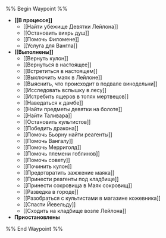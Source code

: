 %% Begin Waypoint %%
- **[[В процессе]]**
	- [[Найти убежище Девятки Лейлона]]
	- [[Остановить вихрь душ]]
	- [[Помочь Филомене]]
	- [[Услуга для Вангла]]
- **[[Выполнены]]**
	- [[Вернуть кулон]]
	- [[Вернуться в настоящее]]
	- [[Встретиться в настоящем]]
	- [[Выключить маяк в Лейлоне]]
	- [[Выяснить, что происходит в подвале винодельни]]
	- [[Исследовать вспышку в лесу]]
	- [[Истребить ящеров в топях мертвецов]]
	- [[Наведаться к дамбе]]
	- [[Найти предметы девятки на болоте]]
	- [[Найти Таливара]]
	- [[Остановить культистов]]
	- [[Победить дракона]]
	- [[Помочь Бьорну найти реагенты]]
	- [[Помочь Вангалу]]
	- [[Помочь Мерриголд]]
	- [[Помочь племени гоблинов]]
	- [[Помочь совету]]
	- [[Починить кулон]]
	- [[Предотвратить зажжение маяка]]
	- [[Принести реагенты под кладбище]]
	- [[Принести сокровища в Маяк сокровищ]]
	- [[Разведка в городе]]
	- [[Разобраться с культистами в магазине кожевника]]
	- [[Спасти Йевельду]]
	- [[Сходить на кладбище возле Лейлона]]
- **Приостановлены**

%% End Waypoint %%
